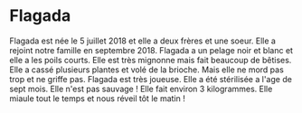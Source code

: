 # Flagada
Flagada est née le 5 juillet 2018 et elle a deux frères et une soeur. Elle a rejoint notre famille en septembre 2018. Flagada a un pelage noir et blanc et elle a les poils courts. Elle est très mignonne mais fait beaucoup de bêtises. Elle a cassé plusieurs plantes et volé de la brioche. Mais elle ne mord pas trop et ne griffe pas. Flagada est très joueuse. Elle a été stérilisée a l'age de sept mois. Elle n'est pas sauvage ! Elle fait environ 3 kilogrammes. Elle miaule tout le temps et nous réveil tôt le matin !   
